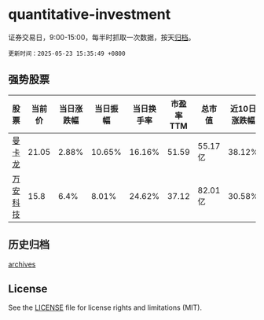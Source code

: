 # quantitative-investment

证券交易日，9:00-15:00，每半时抓取一次数据，按天[归档](archives)。

`更新时间：2025-05-23 15:35:49 +0800`

## 强势股票

|股票|当前价|当日涨跌幅|当日振幅|当日换手率|市盈率TTM|总市值|近10日涨跌幅|
|----|----|----|----|----|----|----|----|
|[曼卡龙](https://xueqiu.com/S/SZ300945)|21.05|2.88%|10.65%|16.16%|51.59|55.17亿|38.12%|
|[万安科技](https://xueqiu.com/S/SZ002590)|15.8|6.4%|8.01%|24.62%|37.12|82.01亿|30.58%|

## 历史归档

[archives](archives)

## License

See the [LICENSE](LICENSE) file for license rights and limitations (MIT).